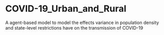 # COVID-19_Urban_and_Rural
A agent-based model to model the effects variance in population density and state-level restrictions have on the transmission of COVID-19

